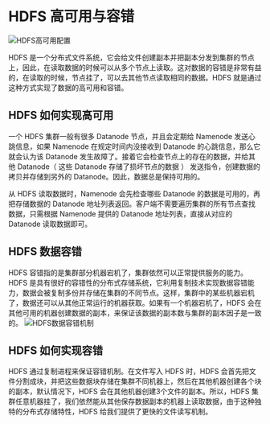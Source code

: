 # HDFS 高可用与容错

![HDFS高可用配置](https://kingcall.oss-cn-hangzhou.aliyuncs.com/blog/img/file_1570183592000_20191004180633293380-20210111224052603.png)

HDFS 是一个分布式文件系统，它会给文件创建副本并把副本分发到集群的节点上，因此，在读取数据的时候可以从多个节点上读取。这对数据的容错是非常有益的，在读取的时候，节点挂了，可以去其他节点读取相同的数据。HDFS 就是通过这种方式实现了数据的高可用和容错。

## HDFS 如何实现高可用

一个 HDFS 集群一般有很多 Datanode 节点，并且会定期给 Namenode 发送心跳信息，如果 Namenode 在规定时间内没接收到 Datanode 的心跳信息，那么它就会认为该 Datanode 发生故障了。接着它会检查节点上的存在的数据，并给其他 Datanode（ 这些 Datanode 存储了损坏节点的数据 ） 发送指令，创建数据的拷贝并存储到另外的 Datanode。因此，数据总是保持可用的。

从 HDFS 读取数据时，Namenode 会先检查哪些 Datanode 的数据是可用的，再把存储数据的 Datanode 地址列表返回。客户端不需要遍历集群的所有节点查找数据，只需根据 Namenode 提供的 Datanode 地址列表，直接从对应的 Datanode 读取数据即可。

## HDFS 数据容错

HDFS 容错指的是集群部分机器宕机了，集群依然可以正常提供服务的能力。HDFS 是具有很好的容错性的分布式存储系统，它利用复制技术实现数据容错能力，数据会被复制多份并存储在集群的不同节点。这样，集群中的某些机器宕机了，数据还可以从其他正常运行的机器获取。如果有一个机器宕机了，HDFS 会在其他可用的机器创建数据的副本，来保证该数据的副本数与集群的副本因子是一致的。
![HDFS数据容错机制](https://kingcall.oss-cn-hangzhou.aliyuncs.com/blog/img/file_1570183681000_20191004180802482222-20210111224058147.png)

## HDFS 如何实现容错

HDFS 通过复制进程来保证容错机制。在文件写入 HDFS 时，HDFS 会首先把文件分割成块，并把这些数据块存储在集群不同机器上，然后在其他机器创建各个块的副本，默认情况下，HDFS 会在其他机器创建3个文件的副本。所以，HDFS 集群任意机器挂了，我们依然能从其他保存数据副本的机器上读取数据，由于这种独特的分布式存储特性，HDFS 给我们提供了更快的文件读写机制。